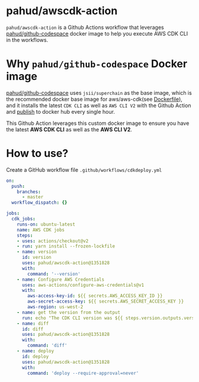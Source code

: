# pahud/awscdk-action
`pahud/awscdk-action` is a Github Actions workflow that leverages [pahud/github-codespace](https://github.com/pahud/github-codespace) docker image to help you execute AWS CDK CLI in the workflows.

# Why `pahud/github-codespace` Docker image

[pahud/github-codespace](https://github.com/pahud/github-codespace) uses `jsii/superchain` as the base image, which is the recommended docker base image for aws/aws-cdk(see [Dockerfile](https://github.com/aws/aws-cdk/blob/a4a41b5e006110304b51ee55c34e91cc3f129281/Dockerfile#L1)), and it installs the latest `CDK CLI` as well as `AWS CLI V2` with the Github Action and [publish](https://github.com/pahud/github-codespace/actions?query=workflow%3A%22Publish+Docker+image%22) to docker hub every single hour.

This Github Action leverages this custom docker image to ensure you have the latest **AWS CDK CLI** as well as the **AWS CLI V2**.

# How to use?

Create a GitHub workflow file `.github/workflows/cdkdeploy.yml`

```yaml
on:
  push:
    branches:
      - master
  workflow_dispatch: {}

jobs:
  cdk_jobs:
    runs-on: ubuntu-latest
    name: AWS CDK jobs
    steps:
    - uses: actions/checkout@v2
    - run: yarn install --frozen-lockfile
    - name: version
      id: version
      uses: pahud/awscdk-action@1351828
      with:
        command: '--version'
    - name: Configure AWS Credentials
      uses: aws-actions/configure-aws-credentials@v1
      with:
        aws-access-key-id: ${{ secrets.AWS_ACCESS_KEY_ID }}
        aws-secret-access-key: ${{ secrets.AWS_SECRET_ACCESS_KEY }}
        aws-region: us-west-2
    - name: get the version from the output
      run: echo "The CDK CLI version was ${{ steps.version.outputs.version }}"
    - name: diff
      id: diff
      uses: pahud/awscdk-action@1351828
      with:
        command: 'diff'
    - name: deploy
      id: deploy
      uses: pahud/awscdk-action@1351828
      with:
        command: 'deploy --require-approval=never'
```
